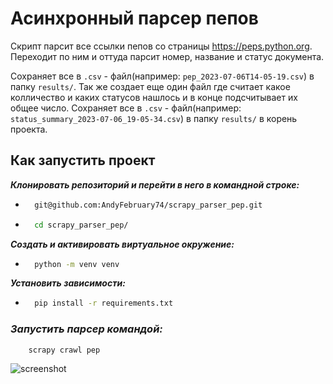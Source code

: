 # Асинхронный парсер пепов
Скрипт парсит все ссылки пепов со страницы https://peps.python.org.
Переходит по ним и оттуда парсит номер, название и статус документа.

Сохраняет все в `.csv` - файл(например: `pep_2023-07-06T14-05-19.csv`)
в папку `results/`. Так же создает еще один файл где считает какое колличество
и каких статусов нашлось и в конце подсчитывает их общее число. Сохраняет все в
`.csv` - файл(например: `status_summary_2023-07-06_19-05-34.csv`)
в папку `results/` в корень проекта.

## Как запустить проект

***Клонировать репозиторий и перейти в него в командной строке:***

* ```bash
    git@github.com:AndyFebruary74/scrapy_parser_pep.git
  ```
* ```bash
    cd scrapy_parser_pep/
  ```
***Создать и активировать виртуальное окружение:***
* ```bash
    python -m venv venv
  ```
***Установить зависимости:***
* ```bash
    pip install -r requirements.txt
  ```
### ***Запустить парсер командой:***
```bash
    scrapy crawl pep
```

![screenshot](C:\Users\Andy\Desktop\Screenshot_4.jpg)